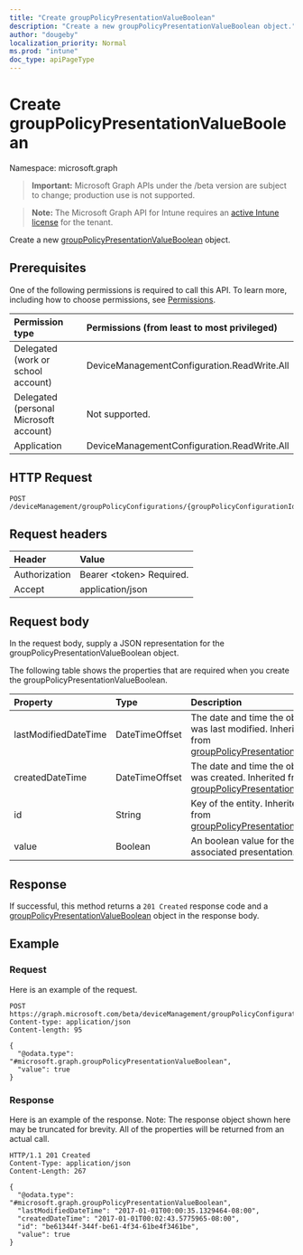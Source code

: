 ```yaml
---
title: "Create groupPolicyPresentationValueBoolean"
description: "Create a new groupPolicyPresentationValueBoolean object."
author: "dougeby"
localization_priority: Normal
ms.prod: "intune"
doc_type: apiPageType
---
```


# Create groupPolicyPresentationValueBoolean

Namespace: microsoft.graph

> **Important:** Microsoft Graph APIs under the /beta version are subject to change; production use is not supported.

> **Note:** The Microsoft Graph API for Intune requires an [active Intune license](https://go.microsoft.com/fwlink/?linkid=839381) for the tenant.

Create a new [groupPolicyPresentationValueBoolean](../resources/intune-grouppolicy-grouppolicypresentationvalueboolean.md) object.

## Prerequisites
One of the following permissions is required to call this API. To learn more, including how to choose permissions, see [Permissions](/graph/permissions-reference).

|Permission type|Permissions (from least to most privileged)|
|:---|:---|
|Delegated (work or school account)|DeviceManagementConfiguration.ReadWrite.All|
|Delegated (personal Microsoft account)|Not supported.|
|Application|DeviceManagementConfiguration.ReadWrite.All|

## HTTP Request
<!-- {
  "blockType": "ignored"
}
-->
``` http
POST /deviceManagement/groupPolicyConfigurations/{groupPolicyConfigurationId}/definitionValues/{groupPolicyDefinitionValueId}/presentationValues
```

## Request headers
|Header|Value|
|:---|:---|
|Authorization|Bearer &lt;token&gt; Required.|
|Accept|application/json|

## Request body
In the request body, supply a JSON representation for the groupPolicyPresentationValueBoolean object.

The following table shows the properties that are required when you create the groupPolicyPresentationValueBoolean.

|Property|Type|Description|
|:---|:---|:---|
|lastModifiedDateTime|DateTimeOffset|The date and time the object was last modified. Inherited from [groupPolicyPresentationValue](../resources/intune-grouppolicy-grouppolicypresentationvalue.md)|
|createdDateTime|DateTimeOffset|The date and time the object was created. Inherited from [groupPolicyPresentationValue](../resources/intune-grouppolicy-grouppolicypresentationvalue.md)|
|id|String|Key of the entity. Inherited from [groupPolicyPresentationValue](../resources/intune-grouppolicy-grouppolicypresentationvalue.md)|
|value|Boolean|An boolean value for the associated presentation.|



## Response
If successful, this method returns a `201 Created` response code and a [groupPolicyPresentationValueBoolean](../resources/intune-grouppolicy-grouppolicypresentationvalueboolean.md) object in the response body.

## Example

### Request
Here is an example of the request.
``` http
POST https://graph.microsoft.com/beta/deviceManagement/groupPolicyConfigurations/{groupPolicyConfigurationId}/definitionValues/{groupPolicyDefinitionValueId}/presentationValues
Content-type: application/json
Content-length: 95

{
  "@odata.type": "#microsoft.graph.groupPolicyPresentationValueBoolean",
  "value": true
}
```

### Response
Here is an example of the response. Note: The response object shown here may be truncated for brevity. All of the properties will be returned from an actual call.
``` http
HTTP/1.1 201 Created
Content-Type: application/json
Content-Length: 267

{
  "@odata.type": "#microsoft.graph.groupPolicyPresentationValueBoolean",
  "lastModifiedDateTime": "2017-01-01T00:00:35.1329464-08:00",
  "createdDateTime": "2017-01-01T00:02:43.5775965-08:00",
  "id": "be61344f-344f-be61-4f34-61be4f3461be",
  "value": true
}
```



